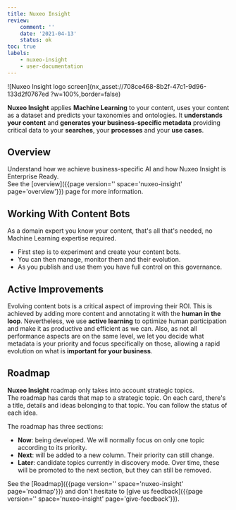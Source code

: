 ```yaml
---
title: Nuxeo Insight
review:
    comment: ''
    date: '2021-04-13'
    status: ok
toc: true
labels:
    - nuxeo-insight
    - user-documentation
---
```


![Nuxeo Insight logo screen](nx_asset://708ce468-8b2f-47c1-9d96-133d2f0767ed ?w=100%,border=false)

**Nuxeo Insight** applies **Machine Learning** to your content, uses your content as a dataset and predicts your taxonomies and ontologies. It **understands your content** and **generates your business-specific metadata** providing critical data to your **searches**, your **processes** and your **use cases**.

## Overview

Understand how we achieve business-specific AI and how Nuxeo Insight is Enterprise Ready.</br>
See the [overview]({{page version='' space='nuxeo-insight' page='overview'}}) page for more information.

## Working With Content Bots

As a domain expert you know your content, that's all that's needed, no Machine Learning expertise required.

- First step is to experiment and create your content bots.
- You can then manage, monitor them and their evolution.
- As you publish and use them you have full control on this governance.

## Active Improvements

Evolving content bots is a critical aspect of improving their ROI.
This is achieved by adding more content and annotating it with the **human in the loop**. Nevertheless, we use **active learning** to optimize human participation and make it as productive and efficient as we can.
Also, as not all performance aspects are on the same level, we let you decide what metadata is your priority and focus specifically on those, allowing a rapid evolution on what is **important for your business**.

<!--
See all details on how to manage [active improvements]({{page version='' space='nuxeo-insight' page='active-improvement'}})
-->

## Roadmap

**Nuxeo Insight** roadmap only takes into account strategic topics.</br>
The roadmap has cards that map to a strategic topic. On each card, there's a title, details and ideas belonging to that topic. You can follow the status of each idea.

The roadmap has three sections:
- **Now**: being developed. We will normally focus on only one topic according to its priority.
- **Next**: will be added to a new column. Their priority can still change.
- **Later**: candidate topics currently in discovery mode. Over time, these will be promoted to the next section, but they can still be removed.

See the [Roadmap]({{page version='' space='nuxeo-insight' page='roadmap'}}) and don't hesitate to
[give us feedback]({{page version='' space='nuxeo-insight' page='give-feedback'}}).
